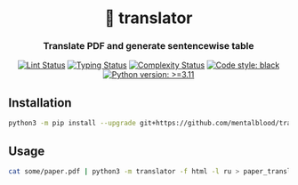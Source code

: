 <h1 align="center">📜 translator</h1>

<h3 align="center">Translate PDF and generate sentencewise table</h3>

<p align="center">
<a href="https://github.com/MentalBlood/translator/blob/master/.github/workflows/lint.yml"><img alt="Lint Status" src="https://github.com/MentalBlood/translator/actions/workflows/lint.yml/badge.svg"></a>
<a href="https://github.com/MentalBlood/translator/blob/master/.github/workflows/typing.yml"><img alt="Typing Status" src="https://github.com/MentalBlood/translator/actions/workflows/typing.yml/badge.svg"></a>
<a href="https://github.com/MentalBlood/translator/blob/master/.github/workflows/complexity.yml"><img alt="Complexity Status" src="https://github.com/MentalBlood/translator/actions/workflows/complexity.yml/badge.svg"></a>
<a href="https://github.com/psf/black"><img alt="Code style: black" src="https://img.shields.io/badge/code%20style-black-000000.svg"></a>
<a href="https://www.python.org/"><img alt="Python version: >=3.11" src="https://img.shields.io/badge/Python-3.11%20|%203.12-blue"></a>
</p>

## Installation

```bash
python3 -m pip install --upgrade git+https://github.com/mentalblood/translator
```

## Usage

```bash
cat some/paper.pdf | python3 -m translator -f html -l ru > paper_translated.html
```
